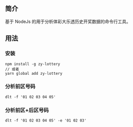 ## 简介
基于 NodeJs 的用于分析体彩大乐透历史开奖数据的命令行工具。

## 用法

### 安装
```shell
npm install -g zy-lottery
// 或者
yarn global add zy-lottery
```

### 分析前区号码
```shell
dlt -f '01 02 03 04 05'
```

### 分析前区+后区号码
```shell
dlt -f '01 02 03 04 05' -e '01 02 03'
```